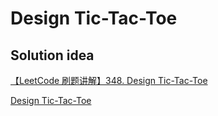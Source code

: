 # Design Tic-Tac-Toe

## Solution idea
[【LeetCode 刷题讲解】348. Design Tic-Tac-Toe](https://www.youtube.com/watch?v=BmT5ih-J1eE)

[Design Tic-Tac-Toe](https://aaronice.gitbook.io/lintcode/data_structure/design-tic-tac-toe)